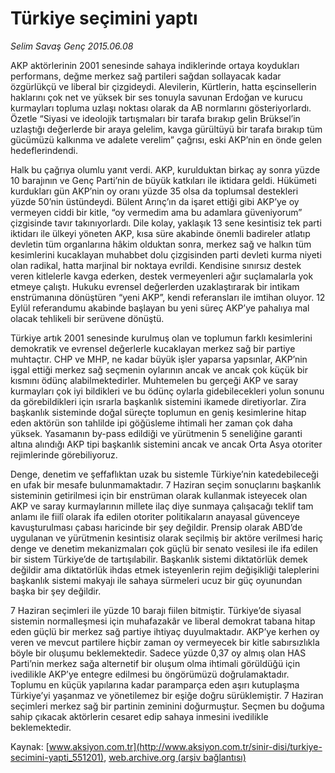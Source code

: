 # Türkiye seçimini yaptı

*Selim Savaş Genç 2015.06.08*

<div class="pNewsDetailMainContent" itemprop="articleBody">
 <p>
  AKP aktörlerinin 2001 senesinde sahaya indiklerinde ortaya koydukları performans, değme merkez sağ partileri sağdan sollayacak kadar özgürlükçü ve liberal bir çizgideydi. Alevilerin, Kürtlerin, hatta eşcinsellerin haklarını çok net ve yüksek bir ses tonuyla savunan Erdoğan ve kurucu kurmayları topluma uzlaşı noktası olarak da AB normlarını gösteriyorlardı. Özetle “Siyasi ve ideolojik tartışmaları bir tarafa bırakıp gelin Brüksel’in uzlaştığı değerlerde bir araya gelelim, kavga gürültüyü bir tarafa bırakıp tüm gücümüzü kalkınma ve adalete verelim” çağrısı, eski AKP’nin en önde gelen hedeflerindendi.
 </p>
 <p>
  Halk bu çağrıya olumlu yanıt verdi. AKP, kurulduktan birkaç ay sonra yüzde 10 barajının ve Genç Parti’nin de büyük katkıları ile iktidara geldi. Hükümeti kurdukları gün AKP’nin oy oranı yüzde 35 olsa da toplumsal destekleri yüzde 50’nin üstündeydi. Bülent Arınç’ın da işaret ettiği gibi AKP’ye oy vermeyen ciddi bir kitle, “oy vermedim ama bu adamlara güveniyorum” çizgisinde tavır takınıyorlardı. Dile kolay, yaklaşık 13 sene kesintisiz tek parti iktidarı ile ülkeyi yöneten AKP, kısa süre akabinde önemli badireler atlatıp devletin tüm organlarına hâkim olduktan sonra, merkez sağ ve halkın tüm kesimlerini kucaklayan muhabbet dolu çizgisinden parti devleti kurma niyeti olan radikal, hatta marjinal bir noktaya evrildi. Kendisine sınırsız destek veren kitlelerle kavga ederken, destek vermeyenleri ağır suçlamalarla yok etmeye çalıştı. Hukuku evrensel değerlerden uzaklaştırarak bir intikam enstrümanına dönüştüren “yeni AKP”, kendi referansları ile imtihan oluyor. 12 Eylül referandumu akabinde başlayan bu yeni süreç AKP’ye pahalıya mal olacak tehlikeli bir serüvene dönüştü.
 </p>
 <p>
  Türkiye artık 2001 senesinde kurulmuş olan ve toplumun farklı kesimlerini demokratik ve evrensel değerlerle kucaklayan merkez sağ bir partiye muhtaçtır. CHP ve MHP, ne kadar büyük işler yaparsa yapsınlar, AKP’nin işgal ettiği merkez sağ seçmenin oylarının ancak ve ancak çok küçük bir kısmını ödünç alabilmektedirler. Muhtemelen bu gerçeği AKP ve saray kurmayları çok iyi bildikleri ve bu ödünç oylarla gidebilecekleri yolun sonunu da görebildikleri için ısrarla başkanlık sistemini ikamede diretiyorlar. Zira başkanlık sisteminde doğal süreçte toplumun en geniş kesimlerine hitap eden aktörün son tahlilde ipi göğüsleme ihtimali her zaman çok daha yüksek. Yasamanın by-pass edildiği ve yürütmenin 5 seneliğine garanti altına alındığı AKP tipi başkanlık sistemini ancak ve ancak Orta Asya otoriter rejimlerinde görebiliyoruz.
 </p>
 <p>
  Denge, denetim ve şeffaflıktan uzak bu sistemle Türkiye’nin katedebileceği en ufak bir mesafe bulunmamaktadır. 7 Haziran seçim sonuçlarını başkanlık sisteminin getirilmesi için bir enstrüman olarak kullanmak isteyecek olan AKP ve saray kurmaylarının millete ilaç diye sunmaya çalışacağı teklif tam anlamı ile fiilî olarak ifa edilen otoriter politikaların anayasal güvenceye kavuşturulması çabası haricinde bir şey değildir. Prensip olarak ABD’de uygulanan ve yürütmenin kesintisiz olarak seçilmiş bir aktöre verilmesi hariç denge ve denetim mekanizmaları çok güçlü bir senato vesilesi ile ifa edilen bir sistem Türkiye’de de tartışılabilir. Başkanlık sistemi diktatörlük demek değildir ama diktatörlük ihdas etmek isteyenlerin rejim değişikliği taleplerini başkanlık sistemi makyajı ile sahaya sürmeleri ucuz bir güç oyunundan başka bir şey değildir.
 </p>
 <p>
  7 Haziran seçimleri ile yüzde 10 barajı fiilen bitmiştir. Türkiye’de siyasal sistemin normalleşmesi için muhafazakâr ve liberal demokrat tabana hitap eden güçlü bir merkez sağ partiye ihtiyaç duyulmaktadır. AKP’ye kerhen oy veren ve mevcut partilere hiçbir zaman oy vermeyecek bir kitle sabırsızlıkla böyle bir oluşumu beklemektedir. Sadece yüzde 0,37 oy almış olan HAS Parti’nin merkez sağa alternetif bir oluşum olma ihtimali görüldüğü için ivedilikle AKP’ye entegre edilmesi bu öngörümüzü doğrulamaktadır. Toplumu en küçük yapılarına kadar paramparça eden aşırı kutuplaşma Türkiye’yi yaşanmaz ve yönetilemez bir eşiğe doğru sürüklemiştir. 7 Haziran seçimleri merkez sağ bir partinin zeminini doğurmuştur. Seçmen bu doğuma sahip çıkacak aktörlerin cesaret edip sahaya inmesini ivedilikle beklemektedir.
 </p>
</div>


Kaynak: [www.aksiyon.com.tr](http://www.aksiyon.com.tr/sinir-disi/turkiye-secimini-yapti_551201), [web.archive.org (arşiv bağlantısı)](http://web.archive.org/web/20150720120313/http://www.aksiyon.com.tr/sinir-disi/turkiye-secimini-yapti_551201)
